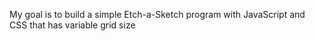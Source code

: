 My goal is to build a simple Etch-a-Sketch program with JavaScript and CSS that has variable grid size